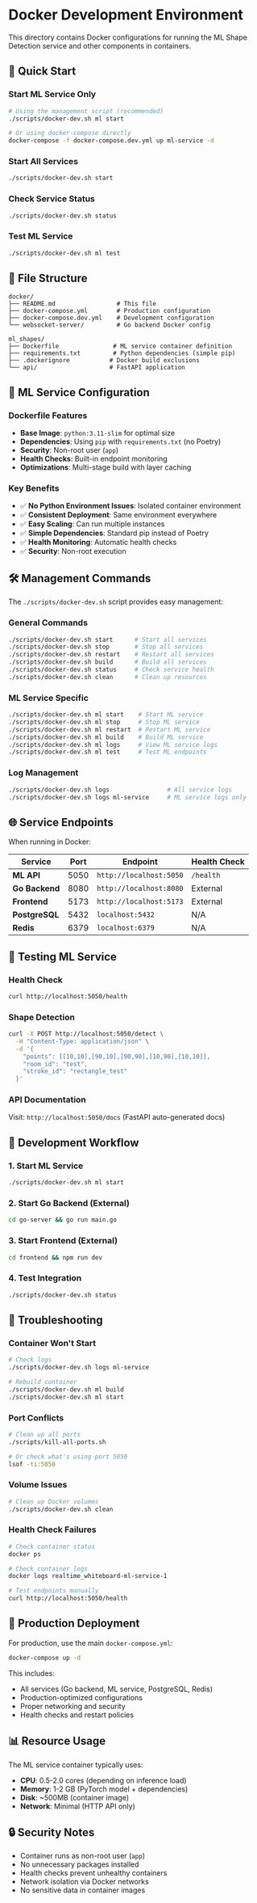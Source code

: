 # Docker Development Environment

This directory contains Docker configurations for running the ML Shape Detection service and other components in containers.

## 🐳 Quick Start

### Start ML Service Only

```bash
# Using the management script (recommended)
./scripts/docker-dev.sh ml start

# Or using docker-compose directly
docker-compose -f docker-compose.dev.yml up ml-service -d
```

### Start All Services

```bash
./scripts/docker-dev.sh start
```

### Check Service Status

```bash
./scripts/docker-dev.sh status
```

### Test ML Service

```bash
./scripts/docker-dev.sh ml test
```

## 📁 File Structure

```
docker/
├── README.md                 # This file
├── docker-compose.yml        # Production configuration
├── docker-compose.dev.yml    # Development configuration
└── websocket-server/         # Go backend Docker config

ml_shapes/
├── Dockerfile               # ML service container definition
├── requirements.txt         # Python dependencies (simple pip)
├── .dockerignore           # Docker build exclusions
└── api/                    # FastAPI application
```

## 🔧 ML Service Configuration

### Dockerfile Features

- **Base Image**: `python:3.11-slim` for optimal size
- **Dependencies**: Using `pip` with `requirements.txt` (no Poetry)
- **Security**: Non-root user (`app`)
- **Health Checks**: Built-in endpoint monitoring
- **Optimizations**: Multi-stage build with layer caching

### Key Benefits

- ✅ **No Python Environment Issues**: Isolated container environment
- ✅ **Consistent Deployment**: Same environment everywhere
- ✅ **Easy Scaling**: Can run multiple instances
- ✅ **Simple Dependencies**: Standard pip instead of Poetry
- ✅ **Health Monitoring**: Automatic health checks
- ✅ **Security**: Non-root execution

## 🛠 Management Commands

The `./scripts/docker-dev.sh` script provides easy management:

### General Commands

```bash
./scripts/docker-dev.sh start      # Start all services
./scripts/docker-dev.sh stop       # Stop all services
./scripts/docker-dev.sh restart    # Restart all services
./scripts/docker-dev.sh build      # Build all services
./scripts/docker-dev.sh status     # Check service health
./scripts/docker-dev.sh clean      # Clean up resources
```

### ML Service Specific

```bash
./scripts/docker-dev.sh ml start    # Start ML service
./scripts/docker-dev.sh ml stop     # Stop ML service
./scripts/docker-dev.sh ml restart  # Restart ML service
./scripts/docker-dev.sh ml build    # Build ML service
./scripts/docker-dev.sh ml logs     # View ML service logs
./scripts/docker-dev.sh ml test     # Test ML endpoints
```

### Log Management

```bash
./scripts/docker-dev.sh logs                # All service logs
./scripts/docker-dev.sh logs ml-service     # ML service logs only
```

## 🌐 Service Endpoints

When running in Docker:

| Service        | Port | Endpoint                | Health Check |
| -------------- | ---- | ----------------------- | ------------ |
| **ML API**     | 5050 | `http://localhost:5050` | `/health`    |
| **Go Backend** | 8080 | `http://localhost:8080` | External     |
| **Frontend**   | 5173 | `http://localhost:5173` | External     |
| **PostgreSQL** | 5432 | `localhost:5432`        | N/A          |
| **Redis**      | 6379 | `localhost:6379`        | N/A          |

## 🧪 Testing ML Service

### Health Check

```bash
curl http://localhost:5050/health
```

### Shape Detection

```bash
curl -X POST http://localhost:5050/detect \
  -H "Content-Type: application/json" \
  -d '{
    "points": [[10,10],[90,10],[90,90],[10,90],[10,10]],
    "room_id": "test",
    "stroke_id": "rectangle_test"
  }'
```

### API Documentation

Visit: `http://localhost:5050/docs` (FastAPI auto-generated docs)

## 🔧 Development Workflow

### 1. Start ML Service

```bash
./scripts/docker-dev.sh ml start
```

### 2. Start Go Backend (External)

```bash
cd go-server && go run main.go
```

### 3. Start Frontend (External)

```bash
cd frontend && npm run dev
```

### 4. Test Integration

```bash
./scripts/docker-dev.sh status
```

## 🐛 Troubleshooting

### Container Won't Start

```bash
# Check logs
./scripts/docker-dev.sh logs ml-service

# Rebuild container
./scripts/docker-dev.sh ml build
./scripts/docker-dev.sh ml start
```

### Port Conflicts

```bash
# Clean up all ports
./scripts/kill-all-ports.sh

# Or check what's using port 5050
lsof -ti:5050
```

### Volume Issues

```bash
# Clean up Docker volumes
./scripts/docker-dev.sh clean
```

### Health Check Failures

```bash
# Check container status
docker ps

# Check container logs
docker logs realtime_whiteboard-ml-service-1

# Test endpoints manually
curl http://localhost:5050/health
```

## 🚀 Production Deployment

For production, use the main `docker-compose.yml`:

```bash
docker-compose up -d
```

This includes:

- All services (Go backend, ML service, PostgreSQL, Redis)
- Production-optimized configurations
- Proper networking and security
- Health checks and restart policies

## 📊 Resource Usage

The ML service container typically uses:

- **CPU**: 0.5-2.0 cores (depending on inference load)
- **Memory**: 1-2 GB (PyTorch model + dependencies)
- **Disk**: ~500MB (container image)
- **Network**: Minimal (HTTP API only)

## 🔒 Security Notes

- Container runs as non-root user (`app`)
- No unnecessary packages installed
- Health checks prevent unhealthy containers
- Network isolation via Docker networks
- No sensitive data in container images
